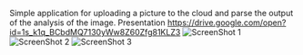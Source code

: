 Simple application for uploading a picture to the cloud and parse the output of the analysis of the image.
Presentation https://drive.google.com/open?id=1s_k1q_BCbdMQ7130yWw8Z60Zfg81KLZ3
![ScreenShot 1](https://i.imgur.com/aR83h2K.png)
![ScreenShot 2](https://i.imgur.com/JvESs2k.png)
![ScreenShot 3](https://i.imgur.com/hhAJQZk.png)
